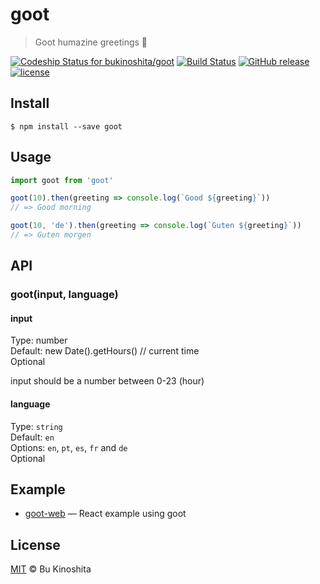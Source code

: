# goot
> Goot humazine greetings :wave:

[![Codeship Status for bukinoshita/goot](https://app.codeship.com/projects/cfdaafb0-cf8f-0134-bce9-3687366d48fa/status?branch=master)](https://app.codeship.com/projects/200932)
[![Build Status](https://travis-ci.org/bukinoshita/goot.svg?branch=master)](https://travis-ci.org/bukinoshita/goot)
[![GitHub release](https://img.shields.io/github/release/bukinoshita/goot.svg)](https://www.npmjs.com/package/goot)
[![license](https://img.shields.io/github/license/bukinoshita/goot.svg)](https://raw.githubusercontent.com/bukinoshita/goot/master/LICENSE)

## Install
```
$ npm install --save goot
```

## Usage
```js
import goot from 'goot'

goot(10).then(greeting => console.log(`Good ${greeting}`))
// => Good morning

goot(10, 'de').then(greeting => console.log(`Guten ${greeting}`))
// => Guten morgen
```

## API
### goot(input, language)

#### input
Type: number<br/>
Default: new Date().getHours() // current time<br/>
Optional

input should be a number between 0-23 (hour)

#### language
Type: `string`<br/>
Default: `en`<br/>
Options: `en`, `pt`, `es`, `fr` and `de`<br/>
Optional

## Example
- [goot-web](https://github.com/bukinoshita/goot-web) — React example using goot

## License
[MIT](https://github.com/bukinoshita/goot/blob/master/LICENSE) &copy; Bu Kinoshita

